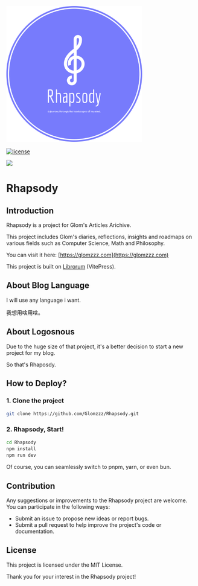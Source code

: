 <p style="align-content: center">
  <img width="360" src="/public/assets/logo.png" alt="logo">
</p>
<p style="align-content: center">
  <a href="https://opensource.org/licenses/MIT"><img src="https://img.shields.io/badge/License-MIT-green.svg"  alt="license"/></a>
</p>

<p style="align-content: center">
  <a href="https://t.me/+-8Oa1pnQuVhhNDg1"><img src="https://img.shields.io/badge/Telegram-2CA5E0?style=flat-squeare&logo=telegram&logoColor=white"></a>
</p>

# Rhapsody

## Introduction

Rhapsody is a project for Glom's Articles Arichive.

This project includes Glom's diaries, reflections, insights and roadmaps on various fields such as Computer Science, Math and Philosophy.

You can visit it here: [https://glomzzz.com](https://glomzzz.com)

This project is built on [Librorum](https://github.com/Skillw/Librorum.git) (VitePress).

## About Blog Language

I will use any language i want.

我想用啥用啥。

## About Logosnous

Due to the huge size of that project, it's a better decision to start a new project for my blog.

So that's Rhaposdy.

## How to Deploy?

### 1. Clone the project

```bash
git clone https://github.com/Glomzzz/Rhapsody.git
```

### 2. Rhapsody, Start!

```bash
cd Rhapsody
npm install
npm run dev
```

Of course, you can seamlessly switch to pnpm, yarn, or even bun.

## Contribution

Any suggestions or improvements to the Rhapsody project are welcome. You can participate in the following ways:

- Submit an issue to propose new ideas or report bugs.
- Submit a pull request to help improve the project's code or documentation.

## License

This project is licensed under the MIT License.

Thank you for your interest in the Rhapsody project!
